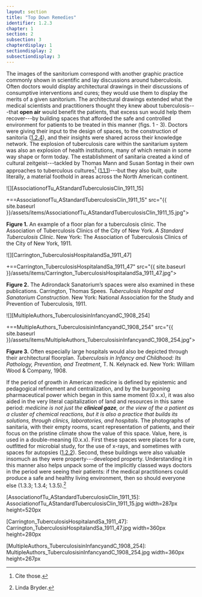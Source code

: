 ```yaml
---
layout: section
title: "Top Down Remedies"
identifier: 1.2.3
chapter: 1
section: 2
subsection: 3
chapterdisplay: 1
sectiondisplay: 2
subsectiondisplay: 3
---
```


The images of the sanitorium correspond with another graphic practice commonly shown in scientific and lay discussions around tuberculosis. Often doctors would display architectural drawings in their discussions of consumptive interventions and cures; they would use them to display the merits of a given sanitorium. The architectural drawings extended what the medical scientists and practitioners thought they knew about tuberculosis---that <span data-tooltip aria-haspopup="true" class="has-tip" data-disable-hover="false" tabindex="1" title="The open air approach to treating tuberculosis focused on the constant flow of fresh air. It was often paired with the rest cure."><b>open air</b></span> would benefit the patients, that excess sun would help them recover---by building spaces that afforded the safe and controlled environment for patients to be treated in this manner (figs. 1 - 3). Doctors were giving their input to the design of spaces, to the construction of sanitoria ([1.2.4](https://tuberculosisspecimen.github.io/diss/dissertation/1_2_4.html)), and their insights were shared across their knowledge network. The explosion of tuberculosis care within the sanitarium system was also an explosion of health institutions, many of which remain in some way shape or form today.  The establishment of sanitaria created a kind of cultural zeitgeist---tackled by Thomas Mann and Susan Sontag in their own approaches to tuberculous cultures[^fn1] ([1.1.1](https://tuberculosisspecimen.github.io/diss/dissertation/1_1_1.html))---but they also built, quite literally, a material foothold in areas across the North American continent.

![][AssociationofTu_AStandardTuberculosisClin_1911_15]

+==AssociationofTu_AStandardTuberculosisClin_1911_15" src="{{ site.baseurl }}/assets/items/AssociationofTu_AStandardTuberculosisClin_1911_15.jpg">

**Figure 1.** An example of a floor plan for a tuberculosis clinic. The Association of Tuberculosis Clinics of the City of New York. *A Standard Tuberculosis Clinic*. New York: The Association of Tuberculosis Clinics of the City of New York, 1911.

![][Carrington_TuberculosisHospitalandSa_1911_47]

+==Carrington_TuberculosisHospitalandSa_1911_47" src="{{ site.baseurl }}/assets/items/Carrington_TuberculosisHospitalandSa_1911_47.jpg">

**Figure 2.** The Adirondack Sanatorium’s spaces were also examined in these publications. Carrington, Thomas Spees. *Tuberculosis Hospital and Sanatorium Construction*. New York: National Association for the Study and Prevention of Tuberculosis, 1911.

![][MultipleAuthors_TuberculosisinInfancyandC_1908_254]

+==MultipleAuthors_TuberculosisinInfancyandC_1908_254" src="{{ site.baseurl }}/assets/items/MultipleAuthors_TuberculosisinInfancyandC_1908_254.jpg">

**Figure 3.** Often especially large hospitals would also be depicted through their architectural floorplan. *Tuberculosis in Infancy and Childhood: Its Pathology, Prevention, and Treatment*, T. N. Kelynack ed. New York: William Wood & Company, 1908.

If the period of growth in American medicine is defined by epistemic and pedagogical refinement and centralization, and by the burgeoning pharmaceutical power which began in this same moment (0.x.x), it was also aided in the very literal capitalization of land and resources in this same period: *medicine is not just the <span data-tooltip aria-haspopup="true" class="has-tip" data-disable-hover="false" tabindex="1" title="The clinical gaze refers to an ocular practice used by medical professionals to diagnose disease. It relies on a process of seeing the patient in relation to an idealized image of human anatomy, and this process alienates the patient, turning them into a collection of pathologies rather than a human person."><b>clinical gaze</b></span>, or the view of the a patient as a cluster of chemical reactions, but it is also a practice that builds its solutions, through clinics, laboratories, and hospitals*. The photographs of sanitaria, with their empty rooms, scant representation of patients, and their focus on the pristine climate show the value of this space. Value, here, is used in a double-meaning (0.x.x). First these spaces were places for a cure, outfitted for microbial study, for the use of x-rays, and sometimes with spaces for autopsies ([1.2.2](https://tuberculosisspecimen.github.io/diss/dissertation/1_2_2.html)). Second, these buildings were also valuable insomuch as they were property---developed property. Understanding it in this manner also helps unpack some of the implicitly classed ways doctors in the period were seeing their patients: if the medical practitioners could produce a safe and healthy living environment, then so should everyone else (1.3.3; 1.3.4; 1.3.5).[^fn2]

	

[AssociationofTu_AStandardTuberculosisClin_1911_15]: AssociationofTu_AStandardTuberculosisClin_1911_15.jpg width=287px height=520px

[Carrington_TuberculosisHospitalandSa_1911_47]: Carrington_TuberculosisHospitalandSa_1911_47.jpg width=360px height=280px

[MultipleAuthors_TuberculosisinInfancyandC_1908_254]: MultipleAuthors_TuberculosisinInfancyandC_1908_254.jpg width=360px height=267px

[^fn1]: Cite those.

[^fn2]: Linda Bryder.